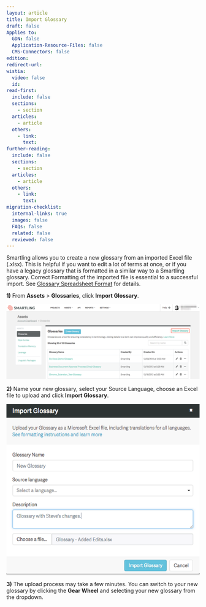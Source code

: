 ```yaml
---
layout: article
title: Import Glossary
draft: false
Applies to:
  GDN: false
  Application-Resource-Files: false
  CMS-Connectors: false
edition:
redirect-url:
wistia:
  video: false
  id:
read-first:
  include: false
  sections:
    - section
  articles:
    - article
  others:
    - link:
      text:
further-reading:
  include: false
  sections:
    - section
  articles:
    - article
  others:
    - link:
      text:
migration-checklist:
  internal-links: true
  images: false
  FAQs: false
  related: false
  reviewed: false
---
```



Smartling allows you to create a new glossary from an imported Excel file (.xlsx). This is helpful if you want to edit a lot of terms at once, or if you have a legacy glossary that is formatted in a similar way to a Smartling glossary. Correct Formatting of the imported file is essential to a successful import. See [Glossary Spreadsheet Format](/support/articles/glossary-spreadsheet-format/) for details.

**1)** From **Assets** &gt; **Glossaries**, click **Import Glossary**.

![](/uploads/versions/smartling___linguistic_assets-19---x----1254-486x---.png)

**2)** Name your new glossary, select your Source Language, choose an Excel file to upload and click **Import Glossary**.

![medium](/uploads/versions/smartling___glossary---x----575-506x---.png)

**3)** The upload process may take a few minutes. You can switch to your new glossary by clicking the **Gear Wheel** and selecting your new glossary from the dropdown.